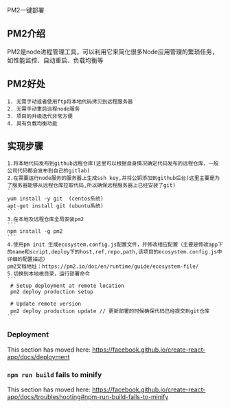 PM2一键部署
## PM2介绍  
PM2是node进程管理工具，可以利用它来简化很多Node应用管理的繁琐任务，如性能监控、自动重启、负载均衡等  

## PM2好处
    1. 无需手动或者使用ftp将本地代码拷贝到远程服务器
    2. 无需手动重启远程node服务
    3. 项目的升级迭代非常方便
    4. 具有负载均衡功能
   

## 实现步骤
    1.将本地代码发布到github远程仓库(这里可以根据自身情况确定代码发布的远程仓库，一般公司代码都会发布到自己的gitlab)
    2.在需要运行node服务的服务器上生成ssh key,并将公钥添加到github后台(这里主要是为了服务器能够从远程仓库拉取代码,所以确保远程服务器上已经安装了git)
    ```
    yum install -y git  (centos系统)
    apt-get install git (ubuntu系统)
    ```
    3.在本地及远程仓库全局安装pm2
    ```
    npm install -g pm2
    ```
    4.使用pm init 生成ecosystem.config.js配置文件，并修改相应配置（主要是修改app下的name和script,deploy下的host,ref,repo,path,该项目的ecosystem.config.js中详细的配置描述）
    pm2文档地址：https://pm2.io/doc/en/runtime/guide/ecosystem-file/
    5.切换到本地根目录，运行部署命令
    ```
     # Setup deployment at remote location
     pm2 deploy production setup

     # Update remote version
     pm2 deploy production update // 更新部署的时候确保代码已经提交到git仓库
    ```
    
















### Deployment

This section has moved here: https://facebook.github.io/create-react-app/docs/deployment

### `npm run build` fails to minify

This section has moved here: https://facebook.github.io/create-react-app/docs/troubleshooting#npm-run-build-fails-to-minify
